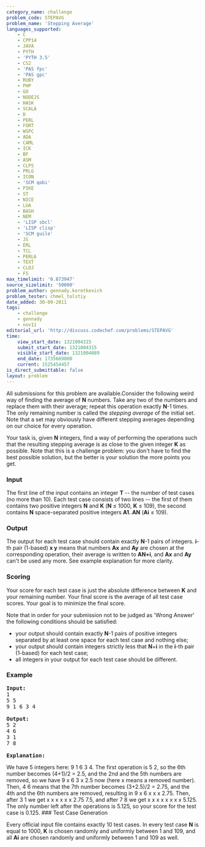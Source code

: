 ```yaml
---
category_name: challenge
problem_code: STEPAVG
problem_name: 'Stepping Average'
languages_supported:
    - C
    - CPP14
    - JAVA
    - PYTH
    - 'PYTH 3.5'
    - CS2
    - 'PAS fpc'
    - 'PAS gpc'
    - RUBY
    - PHP
    - GO
    - NODEJS
    - HASK
    - SCALA
    - D
    - PERL
    - FORT
    - WSPC
    - ADA
    - CAML
    - ICK
    - BF
    - ASM
    - CLPS
    - PRLG
    - ICON
    - 'SCM qobi'
    - PIKE
    - ST
    - NICE
    - LUA
    - BASH
    - NEM
    - 'LISP sbcl'
    - 'LISP clisp'
    - 'SCM guile'
    - JS
    - ERL
    - TCL
    - PERL6
    - TEXT
    - CLOJ
    - FS
max_timelimit: '0.873947'
source_sizelimit: '50000'
problem_author: gennady.korotkevich
problem_tester: chmel_tolstiy
date_added: 30-09-2011
tags:
    - challenge
    - gennady
    - nov11
editorial_url: 'http://discuss.codechef.com/problems/STEPAVG'
time:
    view_start_date: 1321004315
    submit_start_date: 1321004315
    visible_start_date: 1321004089
    end_date: 1735669800
    current: 1525454457
is_direct_submittable: false
layout: problem
---
```

All submissions for this problem are available.Consider the following weird way of finding the average of **N** numbers. Take any two of the numbers and replace them with their average; repeat this operation exactly **N**-1 times. The only remaining number is called the *stepping average* of the initial set. Note that a set may obviously have different stepping averages depending on our choice for every operation. 

Your task is, given **N** integers, find a way of performing the operations such that the resulting stepping average is as close to the given integer **K** as possible. Note that this is a challenge problem: you don't have to find the best possible solution, but the better is your solution the more points you get.

### Input

The first line of the input contains an integer **T** -- the number of test cases (no more than 10). Each test case consists of two lines -- the first of them contains two positive integers **N** and **K** (**N** ≤ 1000, **K** ≤ 109), the second contains **N** space-separated positive integers **A1**..**AN** (**Ai** ≤ 109).

### Output

The output for each test case should contain exactly **N**-1 pairs of integers. **i**-th pair (1-based) **x y** means that numbers **Ax** and **Ay** are chosen at the corresponding operation, their average is written to **AN+i**, and **Ax** and **Ay** can't be used any more. See example explanation for more clarity.

### Scoring

Your score for each test case is just the absolute difference between **K** and your remaining number. Your final score is the average of all test case scores. Your goal is to minimize the final score.

Note that in order for your submission not to be judged as 'Wrong Answer' the following conditions should be satisfied:

- your output should contain exactly **N**-1 pairs of positive integers separated by at least one space for each test case and nothing else;
- your output should contain integers strictly less that **N**+**i** in the **i**-th pair (1-based) for each test case;
- all integers in your output for each test case should be different.

### Example

<pre>
<b>Input:</b>
1
5 5
9 1 6 3 4

<b>Output:</b>
5 2
4 6
3 1
7 8

<b>Explanation:</b>
</pre>
We have 5 integers here: 9 1 6 3 4. The first operation is 5 2, so the 6th number becomes (4+1)/2 = 2.5, and the 2nd and the 5th numbers are removed, so we have 9 x 6 3 x 2.5 now (here x means a removed number). Then, 4 6 means that the 7th number becomes (3+2.5)/2 = 2.75, and the 4th and the 6th numbers are removed, resulting in 9 x 6 x x x 2.75. Then, after 3 1 we get x x x x x x 2.75 7.5, and after 7 8 we get x x x x x x x x 5.125. The only number left after the operations is 5.125, so your score for the test case is 0.125. ### Test Case Generation

Every official input file contains exactly 10 test cases. In every test case **N** is equal to 1000, **K** is chosen randomly and uniformly between 1 and 109, and all **Ai** are chosen randomly and uniformly between 1 and 109 as well.
